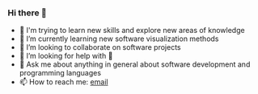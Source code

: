 ### Hi there 👋

<!--
**gabryz95/gabryz95** is a ✨ _special_ ✨ repository because its `README.md` (this file) appears on your GitHub profile.

Here are some ideas to get you started: -->

- 🔭 I'm trying to learn new skills and explore new areas of knowledge
- 🌱 I’m currently learning new software visualization methods
- 👯 I’m looking to collaborate on software projects
- 🤔 I’m looking for help with 🤔
- 💬 Ask me about anything in general about software development and programming languages
- 📫 How to reach me: [email](zorlog@usi.ch)
<!-- - 😄 Pronouns: ...
- ⚡ Fun fact: ... -->

